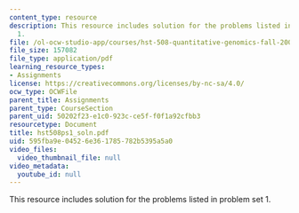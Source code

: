 ```yaml
---
content_type: resource
description: This resource includes solution for the problems listed in problem set
  1.
file: /ol-ocw-studio-app/courses/hst-508-quantitative-genomics-fall-2005/595fba9e04526e361785782b5395a5a0_hst508ps1_soln.pdf
file_size: 157082
file_type: application/pdf
learning_resource_types:
- Assignments
license: https://creativecommons.org/licenses/by-nc-sa/4.0/
ocw_type: OCWFile
parent_title: Assignments
parent_type: CourseSection
parent_uid: 50202f23-e1c0-923c-ce5f-f0f1a92cfbb3
resourcetype: Document
title: hst508ps1_soln.pdf
uid: 595fba9e-0452-6e36-1785-782b5395a5a0
video_files:
  video_thumbnail_file: null
video_metadata:
  youtube_id: null
---
```

This resource includes solution for the problems listed in problem set 1.